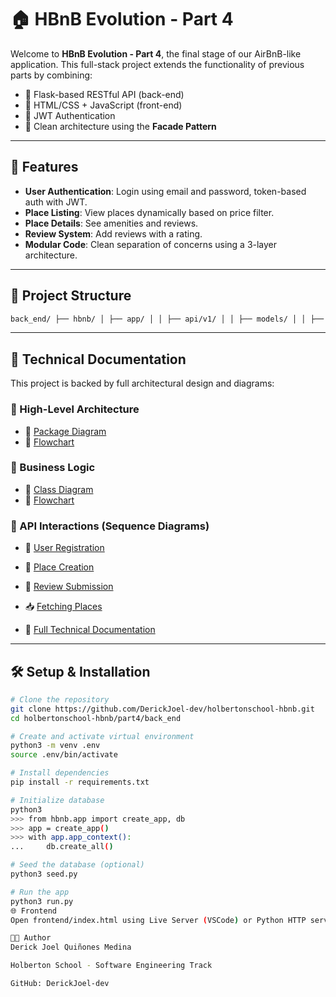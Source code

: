 # 🏠 HBnB Evolution - Part 4

Welcome to **HBnB Evolution - Part 4**, the final stage of our AirBnB-like application. This full-stack project extends the functionality of previous parts by combining:

- 🧠 Flask-based RESTful API (back-end)
- 🎨 HTML/CSS + JavaScript (front-end)
- 🔐 JWT Authentication
- 🧩 Clean architecture using the **Facade Pattern**

---

## 🚀 Features

- **User Authentication**: Login using email and password, token-based auth with JWT.
- **Place Listing**: View places dynamically based on price filter.
- **Place Details**: See amenities and reviews.
- **Review System**: Add reviews with a rating.
- **Modular Code**: Clean separation of concerns using a 3-layer architecture.

---
## 📁 Project Structure

``` bash 
back_end/ ├── hbnb/ │ ├── app/ │ │ ├── api/v1/ │ │ ├── models/ │ │ ├── services/ │ │ ├── init.py │ └── ... ├── seed.py ├── config.py ├── run.py └── instance/ frontend/ ├── login.html ├── index.html ├── place.html ├── styles.css └── scripts.js 
```
---

## 📄 Technical Documentation

This project is backed by full architectural design and diagrams:

### 🔹 High-Level Architecture
- 📌 [Package Diagram](https://github.com/DerickJoel-dev/holbertonschool-hbnb/blob/main/docs_and_architecture/high_level_diagram/high_lvl_package_diagram.mmd)
- 📌 [Flowchart](https://github.com/DerickJoel-dev/holbertonschool-hbnb/blob/main/docs_and_architecture/high_level_diagram/high_lvl_flowchart.mmd)

### 🔹 Business Logic
- 📌 [Class Diagram](https://github.com/DerickJoel-dev/holbertonschool-hbnb/blob/main/docs_and_architecture/business_logic_diagram/business_logic_class_diagram.mmd)
- 📌 [Flowchart](https://github.com/DerickJoel-dev/holbertonschool-hbnb/blob/main/docs_and_architecture/business_logic_diagram/business_logic_flowchart.mmd)

### 🔹 API Interactions (Sequence Diagrams)
- 👤 [User Registration](https://github.com/DerickJoel-dev/holbertonschool-hbnb/blob/main/docs_and_architecture/sequence_diagrams/user_registration_seq.mmd)
- 🏡 [Place Creation](https://github.com/DerickJoel-dev/holbertonschool-hbnb/blob/main/docs_and_architecture/sequence_diagrams/place_creation_seq.mmd)
- 📝 [Review Submission](https://github.com/DerickJoel-dev/holbertonschool-hbnb/blob/main/docs_and_architecture/sequence_diagrams/review_submission_seq.mmd)
- 📥 [Fetching Places](https://github.com/DerickJoel-dev/holbertonschool-hbnb/blob/main/docs_and_architecture/sequence_diagrams/fetch_places_seq.mmd)

- 📘 [Full Technical Documentation](https://github.com/DerickJoel-dev/holbertonschool-hbnb/blob/main/docs_and_architecture/technical_documentation.md)

---

## 🛠️ Setup & Installation

```bash
# Clone the repository
git clone https://github.com/DerickJoel-dev/holbertonschool-hbnb.git
cd holbertonschool-hbnb/part4/back_end

# Create and activate virtual environment
python3 -m venv .env
source .env/bin/activate

# Install dependencies
pip install -r requirements.txt

# Initialize database
python3
>>> from hbnb.app import create_app, db
>>> app = create_app()
>>> with app.app_context():
...     db.create_all()

# Seed the database (optional)
python3 seed.py

# Run the app
python3 run.py
🌐 Frontend
Open frontend/index.html using Live Server (VSCode) or Python HTTP server:

👨‍💻 Author
Derick Joel Quiñones Medina

Holberton School - Software Engineering Track

GitHub: DerickJoel-dev
